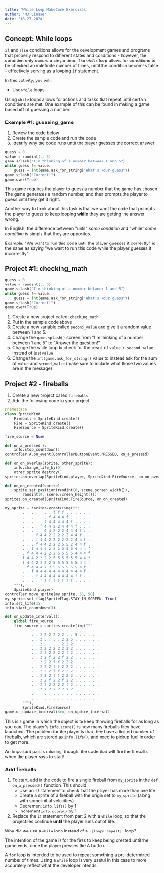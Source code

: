 ```yaml
---
title: 'While Loop MakeCode Exercises'
author: 'MJ Linane'
date: '10-27-2020'
---
```


## Concept: While loops

`if` and `else` conditions allows for the development games and programs that properly respond to different states and conditions - however, the condition only occurs a single time. The `while` loop allows for conditions to be checked an indefinite number of times, until the condition becomes false - effectively serving as a looping `if` statement.

In this activity, you will:

* Use `while` loops

Using `while` loops allows for actions and tasks that repeat until certain conditions are met. One example of this can be found in making a game based off of guessing a number.

### Example #1: guessing_game

1. Review the code below
2. Create the sample code and run the code
3. Identify why the code runs until the player guesses the correct answer

```python
guess = 0
value = randint(1, 5)
game.splash("I'm thinking of a number between 1 and 5")
while guess != value:
    guess = int(game.ask_for_string("What's your guess"))
game.splash("Correct!")
game.over(True)
```

This game requires the player to guess a number that the game has chosen. The game generates a random number, and then prompts the player to guess until they get it right.

Another way to think about this task is that we want the code that prompts the player to guess to keep looping **while** they are getting the answer wrong.

In English, the difference between "until" *some condition* and "while" *some condition* is simply that they are opposites.

Example: "We want to run this code until the player guesses it correctly" is the same as saying "we want to run this code while the player guesses it incorrectly".

## Project #1: checking_math

```python
guess = 0
value = randint(1, 5)
game.splash("I'm thinking of a number between 1 and 5")
while guess != value:
    guess = int(game.ask_for_string("What's your guess"))
game.splash("Correct!")
game.over(True)
```

1. Create a new project called: `checking_math`
2. Put in the sample code above
3. Create a new variable called `second_value` and give it a random value between 1 and 5.
4. Change the `game.splash()` screen from "I'm thinking of a number between 1 and 5" to "Answer the question!"
5. Change the while loop to check for the result of `value + second_value` instead of just `value`
6. Change the `int(game.ask_for_string()` value to instead ask for the sum of `value` and `second_value` (make sure to include what those two values are in the message)

## Project #2 - fireballs

1. Create a new project called `fireballs`.
2. Add the following code to your project.

```python
@namespace
class SpriteKind:
    Fireball = SpriteKind.create()
    Fire = SpriteKind.create()
    FireSource = SpriteKind.create()

fire_source = None

def on_a_pressed():
    info.stop_countdown()
controller.A.on_event(ControllerButtonEvent.PRESSED, on_a_pressed)

def on_on_overlap(sprite, other_sprite):
    info.change_life_by(5)
    other_sprite.destroy()
sprites.on_overlap(SpriteKind.player, SpriteKind.FireSource, on_on_overlap)

def on_on_created(sprite):
    sprite.set_position(randint(0, scene.screen_width()),
        randint(0, scene.screen_height()))
sprites.on_created(SpriteKind.FireSource, on_on_created)

my_sprite = sprites.create(img("""
        . . . . . . . f f f . . . . . .
        . . . . . . f 4 4 4 f . . . . .
        . . . . . f 4 4 4 4 4 f . . . .
        . . . . f 4 4 2 2 4 4 4 f . . .
        . . . . f 4 4 2 2 2 4 4 4 f . .
        . . . f 4 4 2 2 2 2 2 4 4 f . .
        . . . f 4 4 2 2 2 2 2 2 4 4 f .
        . . . f 4 4 2 2 2 5 5 2 4 4 f .
        . . f 4 4 4 2 2 2 5 5 5 4 4 4 f
        . f 4 4 4 2 2 2 5 5 5 5 4 4 4 f
        f 4 4 2 2 2 2 5 5 5 5 5 5 4 4 f
        f 4 4 2 2 2 2 5 5 5 5 5 5 4 4 f
        . f 4 4 4 2 2 5 5 5 5 5 5 4 f .
        . . f 4 4 4 4 4 4 4 4 4 4 4 f .
        . . . f 4 4 4 4 4 4 4 4 f f . .
        . . . . f f f f f f f f . . . .
    """),
    SpriteKind.player)
controller.move_sprite(my_sprite, 50, 50)
my_sprite.set_flag(SpriteFlag.STAY_IN_SCREEN, True)
info.set_life(15)
info.start_countdown(3)

def on_update_interval():
    global fire_source
    fire_source = sprites.create(img("""
            . . . . . . . . . . . . . . . .
            . . 2 2 2 2 2 2 . . 5 . . . . .
            . . 2 . . . . 2 2 5 . . . . . .
            . . 2 . . . . 2 2 2 . . . . . .
            . . 2 2 2 2 2 2 2 2 . . . . . .
            . . 2 f 2 2 2 2 f 2 . . . . . .
            . . 2 2 f 2 2 f 2 2 . . . . . .
            . . 2 2 2 f f 2 2 2 . . . . . .
            . . 2 2 2 f f 2 2 2 . . . . . .
            . . 2 2 2 f f 2 2 2 . . . . . .
            . . 2 2 2 f f 2 2 2 . . . . . .
            . . 2 2 f 2 2 f 2 2 . . . . . .
            . . 2 f 2 2 2 2 f 2 . . . . . .
            . . 2 2 2 2 2 2 2 2 . . . . . .
            . . . . . . . . . . . . . . . .
            . . . . . . . . . . . . . . . .
        """),
        SpriteKind.FireSource)
game.on_update_interval(500, on_update_interval)
```

This is a game in which the object is to keep throwing fireballs for as long as you can. The player's `info.score()` is how many fireballs they have launched. The problem for the player is that they have a limited number of fireballs, which are stored as `info.life()`, and need to pickup fuel in order to get more.

An important part is missing, though: the code that will fire the fireballs when the player says to start!

### Add fireballs

1. To start, add in the code to fire a single fireball from `my_sprite` in the `def on_a_pressed()` function. This should:
    * Use an `if` statement to check that the player has more than one life
    * Create a sprite of a fireball with the origin set to `my_sprite` (along with some initial velocities)
    * Decrement `info.life()` by 1
    * Increment `info.score()` by 1
2. Replace the `if` statement from part 2 with a `while` loop, so that the projectiles continue **until** the player runs out of life.

Why did we use a `while` loop instead of a ``||loops:repeat||`` loop?

The intention of the game is for the fires to keep being created until the game ends, once the player presses the A button.

A `for` loop is intended to be used to repeat something a pre-determined number of times. Using a `while` loop is very useful in this case to more accurately reflect what the developer intends.
